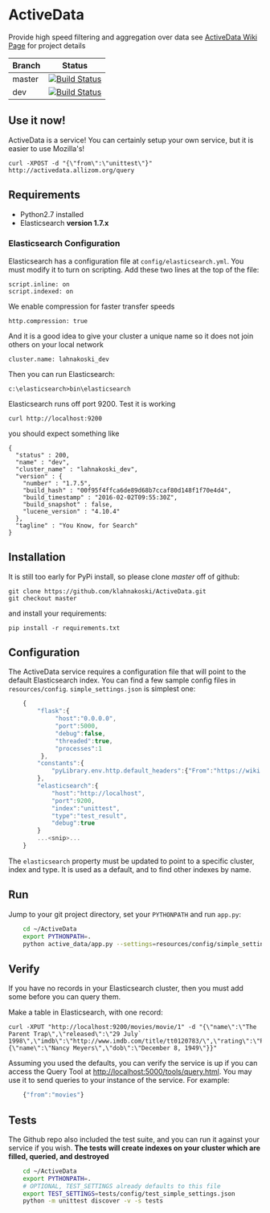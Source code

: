 # ActiveData 

Provide high speed filtering and aggregation over data see [ActiveData Wiki Page](https://wiki.mozilla.org/Auto-tools/Projects/ActiveData) for project details


|Branch      |Status   |
|------------|---------|
|master      | [![Build Status](https://travis-ci.org/klahnakoski/ActiveData.svg?branch=master)](https://travis-ci.org/klahnakoski/ActiveData) |
|dev         | [![Build Status](https://travis-ci.org/klahnakoski/ActiveData.svg?branch=dev)](https://travis-ci.org/klahnakoski/ActiveData)    |



## Use it now!

ActiveData is a service! You can certainly setup your own service, but it is easier to use Mozilla's!

	curl -XPOST -d "{\"from\":\"unittest\"}" http://activedata.allizom.org/query

## Requirements

* Python2.7 installed
* Elasticsearch **version 1.7.x**


### Elasticsearch Configuration

Elasticsearch has a configuration file at `config/elasticsearch.yml`. You must modify it to turn on scripting.  Add these two lines at the top of the file:

    script.inline: on
    script.indexed: on

We enable compression for faster transfer speeds

    http.compression: true

And it is a good idea to give your cluster a unique name so it does not join others on your local network

	cluster.name: lahnakoski_dev

Then you can run Elasticsearch:
 
    c:\elasticsearch>bin\elasticsearch

Elasticsearch runs off port 9200. Test it is working 

	curl http://localhost:9200

you should expect something like 

	{
	  "status" : 200,
	  "name" : "dev",
	  "cluster_name" : "lahnakoski_dev",
	  "version" : {
	    "number" : "1.7.5",
	    "build_hash" : "00f95f4ffca6de89d68b7ccaf80d148f1f70e4d4",
	    "build_timestamp" : "2016-02-02T09:55:30Z",
	    "build_snapshot" : false,
	    "lucene_version" : "4.10.4"
	  },
	  "tagline" : "You Know, for Search"
	}



## Installation

It is still too early for PyPi install, so please clone *master* off of github:

    git clone https://github.com/klahnakoski/ActiveData.git
    git checkout master

and install your requirements:

    pip install -r requirements.txt


## Configuration

The ActiveData service requires a configuration file that will point to the
default Elasticsearch index. You can find a few sample config files in
`resources/config`. `simple_settings.json` is simplest one:

```javascript
    {
        "flask":{
             "host":"0.0.0.0",
             "port":5000,
             "debug":false,
             "threaded":true,
             "processes":1
         },
        "constants":{
            "pyLibrary.env.http.default_headers":{"From":"https://wiki.mozilla.org/Auto-tools/Projects/ActiveData"}
        },
        "elasticsearch":{
            "host":"http://localhost",
            "port":9200,
            "index":"unittest",
            "type":"test_result",
            "debug":true
        }
        ...<snip>...
    }
```

The `elasticsearch` property must be updated to point to a specific cluster,
index and type. It is used as a default, and to find other indexes by name.

## Run

Jump to your git project directory, set your `PYTHONPATH` and run `app.py`:

```bash
    cd ~/ActiveData
    export PYTHONPATH=.
    python active_data/app.py --settings=resources/config/simple_settings.json
```

## Verify

If you have no records in your Elasticsearch cluster, then you must add some before you can query them.

Make a table in Elasticsearch, with one record: 

    curl -XPUT "http://localhost:9200/movies/movie/1" -d "{\"name\":\"The Parent Trap\",\"released\":\"29 July` 1998\",\"imdb\":\"http://www.imdb.com/title/tt0120783/\",\"rating\":\"PG\",\"director\":{\"name\":\"Nancy Meyers\",\"dob\":\"December 8, 1949\"}}"

Assuming you used the defaults, you can verify the service is up if you can
access the Query Tool at [http://localhost:5000/tools/query.html](http://localhost:5000/tools/query.html).
You may use it to send queries to your instance of the service. For example:

```javascript
    {"from":"movies"}
```

## Tests

The Github repo also included the test suite, and you can run it against
your service if you wish. **The tests will create indexes on your
cluster which are filled, queried, and destroyed**

```bash
    cd ~/ActiveData
    export PYTHONPATH=.
    # OPTIONAL, TEST_SETTINGS already defaults to this file
    export TEST_SETTINGS=tests/config/test_simple_settings.json
    python -m unittest discover -v -s tests
```
